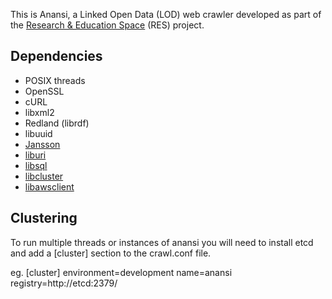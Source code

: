 This is Anansi, a Linked Open Data (LOD) web crawler developed as part of
the [Research & Education Space](https://bbcarchdev.github.io/res/) (RES)
project.

## Dependencies

* POSIX threads
* OpenSSL
* cURL
* libxml2
* Redland (librdf)
* libuuid
* [Jansson](http://www.digip.org/jansson/)
* [liburi](https://github.com/bbcarchdev/liburi)
* [libsql](https://github.com/bbcarchdev/libsql)
* [libcluster](https://github.com/bbcarchdev/libcluster)
* [libawsclient](https://github.com/bbcarchdev/libawsclient)

## Clustering

To run multiple threads or instances of anansi you will need to
install etcd and add a [cluster] section to the crawl.conf file.

eg.
[cluster]
environment=development
name=anansi
registry=http://etcd:2379/
